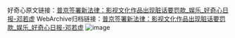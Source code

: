 好奇心原文链接：[普京签署新法律：影视文化作品出现脏话要罚款_娱乐_好奇心日报-邓若虚](https://www.qdaily.com/articles/238.html)
WebArchive归档链接：[普京签署新法律：影视文化作品出现脏话要罚款_娱乐_好奇心日报-邓若虚](http://web.archive.org/web/20190623145205/https://www.qdaily.com/articles/238.html)
![image](http://ww3.sinaimg.cn/large/007d5XDply1g3v3xtc3amj30u02qp1kx)